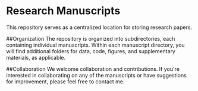 # Research Manuscripts
This repository serves as a centralized location for storing research papers.

##Organization
The repository is organized into subdirectories, each containing individual manuscripts. Within each manuscript directory, you will find additional folders for data, code, figures, and supplementary materials, as applicable.

##Collaboration
We welcome collaboration and contributions. If you're interested in collaborating on any of the manuscripts or have suggestions for improvement, please feel free to contact me.
